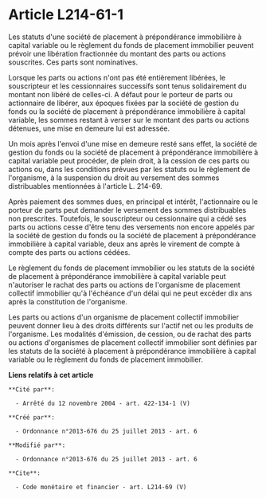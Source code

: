 # Article L214-61-1

Les statuts d'une société de placement à prépondérance immobilière à capital variable ou le règlement du fonds de placement
immobilier peuvent prévoir une libération fractionnée du montant des parts ou actions souscrites. Ces parts sont
nominatives. 

Lorsque les parts ou actions n'ont pas été entièrement libérées, le souscripteur et les cessionnaires successifs sont tenus
solidairement du montant non libéré de celles-ci. A défaut pour le porteur de parts ou actionnaire de libérer, aux époques
fixées par la société de gestion du fonds ou la société de placement à prépondérance immobilière à capital variable, les
sommes restant à verser sur le montant des parts ou actions détenues, une mise en demeure lui est adressée. 

Un mois après l'envoi d'une mise en demeure resté sans effet, la société de gestion du fonds ou la société de placement à
prépondérance immobilière à capital variable peut procéder, de plein droit, à la cession de ces parts ou actions ou, dans les
conditions prévues par les statuts ou le règlement de l'organisme, à la suspension du droit au versement des sommes
distribuables mentionnées à l'article L. 214-69. 

Après paiement des sommes dues, en principal et intérêt, l'actionnaire ou le porteur de parts peut demander le versement des
sommes distribuables non prescrites. Toutefois, le souscripteur ou cessionnaire qui a cédé ses parts ou actions cesse d'être
tenu des versements non encore appelés par la société de gestion du fonds ou la société de placement à prépondérance
immobilière à capital variable, deux ans après le virement de compte à compte des parts ou actions cédées. 

Le règlement du fonds de placement immobilier ou les statuts de la société de placement à prépondérance immobilière à capital
variable peut n'autoriser le rachat des parts ou actions de l'organisme de placement collectif immobilier qu'à l'échéance
d'un délai qui ne peut excéder dix ans après la constitution de l'organisme. 

Les parts ou actions d'un organisme de placement collectif immobilier peuvent donner lieu à des droits différents sur l'actif
net ou les produits de l'organisme. Les modalités d'émission, de cession, ou de rachat des parts ou actions d'organismes de
placement collectif immobilier sont définies par les statuts de la société à placement à prépondérance immobilière à capital
variable ou le règlement du fonds de placement immobilier.

**Liens relatifs à cet article**

	**Cité par**:

	  - Arrêté du 12 novembre 2004 - art. 422-134-1 (V)

	**Créé par**:

	  - Ordonnance n°2013-676 du 25 juillet 2013 - art. 6

	**Modifié par**:

	  - Ordonnance n°2013-676 du 25 juillet 2013 - art. 6

	**Cite**:

	  - Code monétaire et financier - art. L214-69 (V)
